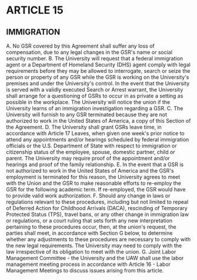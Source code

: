 ---
---
# ARTICLE 15 

## IMMIGRATION

A. No GSR covered by this Agreement shall suffer any loss of compensation, due to any legal changes in the GSR's name or social security number.
B. The University will request that a federal immigration agent or a Department of Homeland Security (DHS) agent comply with legal requirements before they may be allowed to interrogate, search or seize the person or property of any GSR while the GSR is working on the University's premises and under the University's control. In the event that the University is served with a validly executed Search or Arrest warrant, the University shall arrange for a questioning of GSRs to occur in as private a setting as possible in the workplace. The University will notice the union if the University learns of an immigration investigation regarding a GSR.
C. The University will furnish to any GSR terminated because they are not authorized to work in the United States of America, a copy of this Section of the Agreement.
D. The University shall grant GSRs leave time, in accordance with Article 17 Leaves, when given one week's prior notice to attend any appointments and/or hearings scheduled by federal immigration officials or the U.S. Department of State with respect to immigration or citizenship status of the employee, spouse, domestic partner, child or parent. The University may require proof of the appointment and/or hearings and proof of the family relationship.
E. In the event that a GSR is not authorized to work in the United States of America and the GSR's employment is terminated for this reason, the University agrees to meet with the Union and the GSR to make reasonable efforts to re-employ the GSR for the following academic term. If re-employed, the GSR would have to provide valid work authorization.
F. Should any change in laws or regulations relevant to these procedures, including but not limited to repeal of Deferred Action for Childhood Arrivals (DACA), rescinding of Temporary Protected Status (TPS), travel bans, or any other change in immigration law or regulations, or a court ruling that sets forth any new interpretation pertaining to these procedures occur, then, at the union's request, the parties shall meet, in accordance with Section G below, to determine whether any adjustments to these procedures are necessary to comply with the new legal requirements. The University may need to comply with the law irrespective of its obligation to meet with the union.
G. Joint Labor Management Committee - the University and the UAW shall use the labor management meeting process in accordance with Article 16 - Labor Management Meetings to discuss issues arising from this article.


